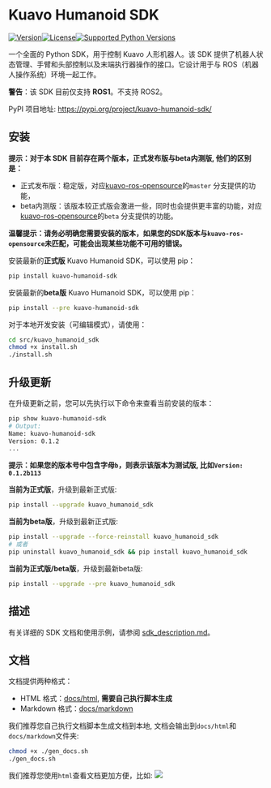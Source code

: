 # Kuavo Humanoid SDK
[![Version](https://img.shields.io/pypi/v/kuavo-humanoid-sdk.svg)](https://pypi.org/project/kuavo-humanoid-sdk/)[![License](https://img.shields.io/pypi/l/kuavo-humanoid-sdk.svg)](#)[![Supported Python Versions](https://img.shields.io/pypi/pyversions/kuavo-humanoid-sdk.svg)](https://pypi.python.org/pypi/kuavo-humanoid-sdk)

一个全面的 Python SDK，用于控制 Kuavo 人形机器人。该 SDK 提供了机器人状态管理、手臂和头部控制以及末端执行器操作的接口。它设计用于与 ROS（机器人操作系统）环境一起工作。

**警告**：该 SDK 目前仅支持 **ROS1**。不支持 ROS2。 

PyPI 项目地址: https://pypi.org/project/kuavo-humanoid-sdk/

## 安装
**提示：对于本 SDK 目前存在两个版本，正式发布版与beta内测版, 他们的区别是：**
- 正式发布版：稳定版，对应[kuavo-ros-opensource](https://gitee.com/leju-robot/kuavo-ros-opensource/)的`master` 分支提供的功能，
- beta内测版：该版本较正式版会激进一些，同时也会提供更丰富的功能，对应[kuavo-ros-opensource](https://gitee.com/leju-robot/kuavo-ros-opensource/)的`beta` 分支提供的功能。

**温馨提示：请务必明确您需要安装的版本，如果您的SDK版本与`kuavo-ros-opensource`未匹配，可能会出现某些功能不可用的错误。**

安装最新的**正式版** Kuavo Humanoid SDK，可以使用 pip：
```bash
pip install kuavo-humanoid-sdk
```

安装最新的**beta版** Kuavo Humanoid SDK，可以使用 pip：
```bash
pip install --pre kuavo-humanoid-sdk

```
对于本地开发安装（可编辑模式），请使用：
```bash
cd src/kuavo_humanoid_sdk
chmod +x install.sh
./install.sh
```

## 升级更新

在升级更新之前，您可以先执行以下命令来查看当前安装的版本：
```bash
pip show kuavo-humanoid-sdk
# Output:
Name: kuavo-humanoid-sdk
Version: 0.1.2
...
```
**提示：如果您的版本号中包含字母`b`，则表示该版本为测试版, 比如`Version: 0.1.2b113`**

**当前为正式版**，升级到最新正式版:
```bash
pip install --upgrade kuavo_humanoid_sdk
```
**当前为beta版**，升级到最新正式版:
```bash
pip install --upgrade --force-reinstall kuavo_humanoid_sdk
# 或者
pip uninstall kuavo_humanoid_sdk && pip install kuavo_humanoid_sdk
```
**当前为正式版/beta版**，升级到最新beta版:
```bash
pip install --upgrade --pre kuavo_humanoid_sdk
```

## 描述

有关详细的 SDK 文档和使用示例，请参阅 [sdk_description.md](sdk_description.md)。

## 文档
文档提供两种格式：
- HTML 格式：[docs/html](docs/html), **需要自己执行脚本生成**
- Markdown 格式：[docs/markdown](docs/markdown)

我们推荐您自己执行文档脚本生成文档到本地, 文档会输出到`docs/html`和`docs/markdown`文件夹:
```bash
chmod +x ./gen_docs.sh
./gen_docs.sh
```

我们推荐您使用`html`查看文档更加方便，比如:
![](docs/images/image.png)

